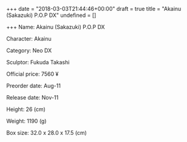 +++
date = "2018-03-03T21:44:46+00:00"
draft = true
title = "Akainu (Sakazuki) P.O.P DX"
undefined = []

+++
Name: Akainu (Sakazuki) P.O.P DX

Character: Akainu

Category: Neo DX

Sculptor: Fukuda Takashi

Official price: 7560 ¥

Preorder date: Aug-11

Release date: Nov-11

Height: 26 (cm)

Weight: 1190 (g)

Box size: 32.0 x 28.0 x 17.5 (cm)